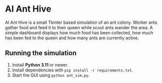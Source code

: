 # AI Ant Hive

AI Ant Hive is a small Tkinter based simulation of an ant colony. Worker ants gather food and feed it to their queen while scout ants wander the area. A simple dashboard displays how much food has been collected, how much has been fed to the queen and how many ants are currently active.

<!-- Optionally include a screenshot or GIF demonstrating the ants moving and feeding the queen. -->

## Running the simulation

1. Install **Python 3.11** or newer.
2. Install dependencies with `pip install -r requirements.txt`.
3. Start the GUI using `python ant_sim.py`.


